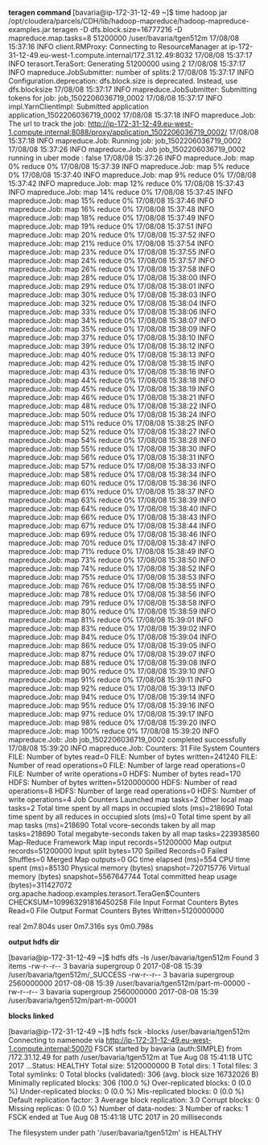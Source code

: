 <p>

<b> teragen command </b>
[bavaria@ip-172-31-12-49 ~]$ time hadoop jar /opt/cloudera/parcels/CDH/lib/hadoop-mapreduce/hadoop-mapreduce-examples.jar teragen -D dfs.block.size=16777216 -D mapreduce.map.tasks=8 51200000 /user/bavaria/tgen512m
17/08/08 15:37:16 INFO client.RMProxy: Connecting to ResourceManager at ip-172-31-12-49.eu-west-1.compute.internal/172.31.12.49:8032
17/08/08 15:37:17 INFO terasort.TeraSort: Generating 51200000 using 2
17/08/08 15:37:17 INFO mapreduce.JobSubmitter: number of splits:2
17/08/08 15:37:17 INFO Configuration.deprecation: dfs.block.size is deprecated. Instead, use dfs.blocksize
17/08/08 15:37:17 INFO mapreduce.JobSubmitter: Submitting tokens for job: job_1502206036719_0002
17/08/08 15:37:17 INFO impl.YarnClientImpl: Submitted application application_1502206036719_0002
17/08/08 15:37:18 INFO mapreduce.Job: The url to track the job: http://ip-172-31-12-49.eu-west-1.compute.internal:8088/proxy/application_1502206036719_0002/
17/08/08 15:37:18 INFO mapreduce.Job: Running job: job_1502206036719_0002
17/08/08 15:37:26 INFO mapreduce.Job: Job job_1502206036719_0002 running in uber mode : false
17/08/08 15:37:26 INFO mapreduce.Job:  map 0% reduce 0%
17/08/08 15:37:39 INFO mapreduce.Job:  map 5% reduce 0%
17/08/08 15:37:40 INFO mapreduce.Job:  map 9% reduce 0%
17/08/08 15:37:42 INFO mapreduce.Job:  map 12% reduce 0%
17/08/08 15:37:43 INFO mapreduce.Job:  map 14% reduce 0%
17/08/08 15:37:45 INFO mapreduce.Job:  map 15% reduce 0%
17/08/08 15:37:46 INFO mapreduce.Job:  map 16% reduce 0%
17/08/08 15:37:48 INFO mapreduce.Job:  map 18% reduce 0%
17/08/08 15:37:49 INFO mapreduce.Job:  map 19% reduce 0%
17/08/08 15:37:51 INFO mapreduce.Job:  map 20% reduce 0%
17/08/08 15:37:52 INFO mapreduce.Job:  map 21% reduce 0%
17/08/08 15:37:54 INFO mapreduce.Job:  map 23% reduce 0%
17/08/08 15:37:55 INFO mapreduce.Job:  map 24% reduce 0%
17/08/08 15:37:57 INFO mapreduce.Job:  map 26% reduce 0%
17/08/08 15:37:58 INFO mapreduce.Job:  map 28% reduce 0%
17/08/08 15:38:00 INFO mapreduce.Job:  map 29% reduce 0%
17/08/08 15:38:01 INFO mapreduce.Job:  map 30% reduce 0%
17/08/08 15:38:03 INFO mapreduce.Job:  map 32% reduce 0%
17/08/08 15:38:04 INFO mapreduce.Job:  map 33% reduce 0%
17/08/08 15:38:06 INFO mapreduce.Job:  map 34% reduce 0%
17/08/08 15:38:07 INFO mapreduce.Job:  map 35% reduce 0%
17/08/08 15:38:09 INFO mapreduce.Job:  map 37% reduce 0%
17/08/08 15:38:10 INFO mapreduce.Job:  map 39% reduce 0%
17/08/08 15:38:12 INFO mapreduce.Job:  map 40% reduce 0%
17/08/08 15:38:13 INFO mapreduce.Job:  map 42% reduce 0%
17/08/08 15:38:15 INFO mapreduce.Job:  map 43% reduce 0%
17/08/08 15:38:16 INFO mapreduce.Job:  map 44% reduce 0%
17/08/08 15:38:18 INFO mapreduce.Job:  map 45% reduce 0%
17/08/08 15:38:19 INFO mapreduce.Job:  map 46% reduce 0%
17/08/08 15:38:21 INFO mapreduce.Job:  map 48% reduce 0%
17/08/08 15:38:22 INFO mapreduce.Job:  map 50% reduce 0%
17/08/08 15:38:24 INFO mapreduce.Job:  map 51% reduce 0%
17/08/08 15:38:25 INFO mapreduce.Job:  map 52% reduce 0%
17/08/08 15:38:27 INFO mapreduce.Job:  map 54% reduce 0%
17/08/08 15:38:28 INFO mapreduce.Job:  map 55% reduce 0%
17/08/08 15:38:30 INFO mapreduce.Job:  map 56% reduce 0%
17/08/08 15:38:31 INFO mapreduce.Job:  map 57% reduce 0%
17/08/08 15:38:33 INFO mapreduce.Job:  map 58% reduce 0%
17/08/08 15:38:34 INFO mapreduce.Job:  map 60% reduce 0%
17/08/08 15:38:36 INFO mapreduce.Job:  map 61% reduce 0%
17/08/08 15:38:37 INFO mapreduce.Job:  map 63% reduce 0%
17/08/08 15:38:39 INFO mapreduce.Job:  map 64% reduce 0%
17/08/08 15:38:40 INFO mapreduce.Job:  map 66% reduce 0%
17/08/08 15:38:43 INFO mapreduce.Job:  map 67% reduce 0%
17/08/08 15:38:44 INFO mapreduce.Job:  map 69% reduce 0%
17/08/08 15:38:46 INFO mapreduce.Job:  map 70% reduce 0%
17/08/08 15:38:47 INFO mapreduce.Job:  map 71% reduce 0%
17/08/08 15:38:49 INFO mapreduce.Job:  map 73% reduce 0%
17/08/08 15:38:50 INFO mapreduce.Job:  map 74% reduce 0%
17/08/08 15:38:52 INFO mapreduce.Job:  map 75% reduce 0%
17/08/08 15:38:53 INFO mapreduce.Job:  map 76% reduce 0%
17/08/08 15:38:55 INFO mapreduce.Job:  map 78% reduce 0%
17/08/08 15:38:56 INFO mapreduce.Job:  map 79% reduce 0%
17/08/08 15:38:58 INFO mapreduce.Job:  map 80% reduce 0%
17/08/08 15:38:59 INFO mapreduce.Job:  map 81% reduce 0%
17/08/08 15:39:01 INFO mapreduce.Job:  map 83% reduce 0%
17/08/08 15:39:02 INFO mapreduce.Job:  map 84% reduce 0%
17/08/08 15:39:04 INFO mapreduce.Job:  map 86% reduce 0%
17/08/08 15:39:05 INFO mapreduce.Job:  map 87% reduce 0%
17/08/08 15:39:07 INFO mapreduce.Job:  map 88% reduce 0%
17/08/08 15:39:08 INFO mapreduce.Job:  map 90% reduce 0%
17/08/08 15:39:10 INFO mapreduce.Job:  map 91% reduce 0%
17/08/08 15:39:11 INFO mapreduce.Job:  map 92% reduce 0%
17/08/08 15:39:13 INFO mapreduce.Job:  map 94% reduce 0%
17/08/08 15:39:14 INFO mapreduce.Job:  map 95% reduce 0%
17/08/08 15:39:16 INFO mapreduce.Job:  map 97% reduce 0%
17/08/08 15:39:17 INFO mapreduce.Job:  map 98% reduce 0%
17/08/08 15:39:20 INFO mapreduce.Job:  map 100% reduce 0%
17/08/08 15:39:20 INFO mapreduce.Job: Job job_1502206036719_0002 completed successfully
17/08/08 15:39:20 INFO mapreduce.Job: Counters: 31
        File System Counters
                FILE: Number of bytes read=0
                FILE: Number of bytes written=241240
                FILE: Number of read operations=0
                FILE: Number of large read operations=0
                FILE: Number of write operations=0
                HDFS: Number of bytes read=170
                HDFS: Number of bytes written=5120000000
                HDFS: Number of read operations=8
                HDFS: Number of large read operations=0
                HDFS: Number of write operations=4
        Job Counters
                Launched map tasks=2
                Other local map tasks=2
                Total time spent by all maps in occupied slots (ms)=218690
                Total time spent by all reduces in occupied slots (ms)=0
                Total time spent by all map tasks (ms)=218690
                Total vcore-seconds taken by all map tasks=218690
                Total megabyte-seconds taken by all map tasks=223938560
        Map-Reduce Framework
                Map input records=51200000
                Map output records=51200000
                Input split bytes=170
                Spilled Records=0
                Failed Shuffles=0
                Merged Map outputs=0
                GC time elapsed (ms)=554
                CPU time spent (ms)=85130
                Physical memory (bytes) snapshot=720715776
                Virtual memory (bytes) snapshot=5567647744
                Total committed heap usage (bytes)=311427072
        org.apache.hadoop.examples.terasort.TeraGen$Counters
                CHECKSUM=109963291816450258
        File Input Format Counters
                Bytes Read=0
        File Output Format Counters
                Bytes Written=5120000000

real    2m7.804s
user    0m7.316s
sys     0m0.798s


<b>output hdfs dir</b>

[bavaria@ip-172-31-12-49 ~]$ hdfs dfs -ls /user/bavaria/tgen512m
Found 3 items
-rw-r--r--   3 bavaria supergroup          0 2017-08-08 15:39 /user/bavaria/tgen512m/_SUCCESS
-rw-r--r--   3 bavaria supergroup 2560000000 2017-08-08 15:39 /user/bavaria/tgen512m/part-m-00000
-rw-r--r--   3 bavaria supergroup 2560000000 2017-08-08 15:39 /user/bavaria/tgen512m/part-m-00001

<b>blocks linked</b>

[bavaria@ip-172-31-12-49 ~]$ hdfs fsck -blocks /user/bavaria/tgen512m
Connecting to namenode via http://ip-172-31-12-49.eu-west-1.compute.internal:50070
FSCK started by bavaria (auth:SIMPLE) from /172.31.12.49 for path /user/bavaria/tgen512m at Tue Aug 08 15:41:18 UTC 2017
...Status: HEALTHY
 Total size:    5120000000 B
 Total dirs:    1
 Total files:   3
 Total symlinks:                0
 Total blocks (validated):      306 (avg. block size 16732026 B)
 Minimally replicated blocks:   306 (100.0 %)
 Over-replicated blocks:        0 (0.0 %)
 Under-replicated blocks:       0 (0.0 %)
 Mis-replicated blocks:         0 (0.0 %)
 Default replication factor:    3
 Average block replication:     3.0
 Corrupt blocks:                0
 Missing replicas:              0 (0.0 %)
 Number of data-nodes:          3
 Number of racks:               1
FSCK ended at Tue Aug 08 15:41:18 UTC 2017 in 20 milliseconds


The filesystem under path '/user/bavaria/tgen512m' is HEALTHY



</p>
